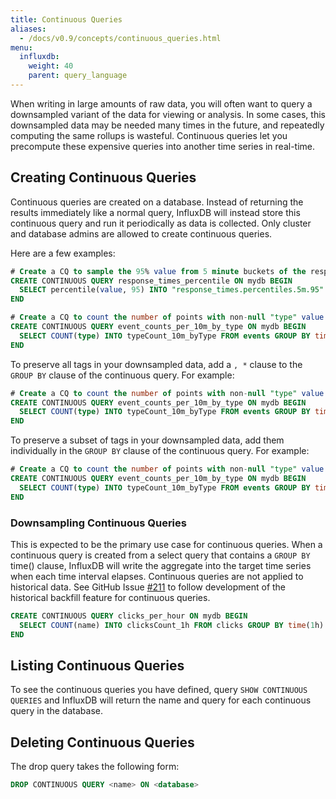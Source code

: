```yaml
---
title: Continuous Queries
aliases:
  - /docs/v0.9/concepts/continuous_queries.html
menu:
  influxdb:
    weight: 40
    parent: query_language
---
```


When writing in large amounts of raw data, you will often want to query a downsampled variant of the data for viewing or analysis. In some cases, this downsampled data may be needed many times in the future, and repeatedly computing the same rollups is wasteful. Continuous queries let you precompute these expensive queries into another time series in real-time.

## Creating Continuous Queries

Continuous queries are created on a database. Instead of returning the results immediately like a normal query, InfluxDB will instead store this continuous query and run it periodically as data is collected. Only cluster and database admins are allowed to create continuous queries.

Here are a few examples:

```sql
# Create a CQ to sample the 95% value from 5 minute buckets of the response_times measurement
CREATE CONTINUOUS QUERY response_times_percentile ON mydb BEGIN
  SELECT percentile(value, 95) INTO "response_times.percentiles.5m.95" FROM response_times GROUP BY time(5m)
END

# Create a CQ to count the number of points with non-null "type" value per 10 minute bucket, grouping and tagging by "type"
CREATE CONTINUOUS QUERY event_counts_per_10m_by_type ON mydb BEGIN
  SELECT COUNT(type) INTO typeCount_10m_byType FROM events GROUP BY time(10m), type
END
```

To preserve all tags in your downsampled data, add a `, *` clause to the `GROUP BY` clause of the continuous query. For example:

```sql
# Create a CQ to count the number of points with non-null "type" value per 10 minute bucket, grouping by all tags
CREATE CONTINUOUS QUERY event_counts_per_10m_by_type ON mydb BEGIN
  SELECT COUNT(type) INTO typeCount_10m_byType FROM events GROUP BY time(10m), *
END
```

To preserve a subset of tags in your downsampled data, add them individually in the `GROUP BY` clause of the continuous query. For example:

```sql
# Create a CQ to count the number of points with non-null "type" value per 10 minute bucket, preserving just the "type" tag
CREATE CONTINUOUS QUERY event_counts_per_10m_by_type ON mydb BEGIN
  SELECT COUNT(type) INTO typeCount_10m_byType FROM events GROUP BY time(10m), type
END
```

### Downsampling Continuous Queries

This is expected to be the primary use case for continuous queries. When a continuous query is created from a select query that contains a `GROUP BY` time() clause, InfluxDB will write the aggregate into the target time series when each time interval elapses. Continuous queries are not applied to historical data. See GitHub Issue [#211](https://github.com/influxdb/influxdb/issues/211) to follow development of the historical backfill feature for continuous queries.

```sql
CREATE CONTINUOUS QUERY clicks_per_hour ON mydb BEGIN
  SELECT COUNT(name) INTO clicksCount_1h FROM clicks GROUP BY time(1h) 
END
```


## Listing Continuous Queries

To see the continuous queries you have defined, query `SHOW CONTINUOUS QUERIES` and InfluxDB will return the name and query for each continuous query in the database.

## Deleting Continuous Queries

The drop query takes the following form:

```sql
DROP CONTINUOUS QUERY <name> ON <database>
```
